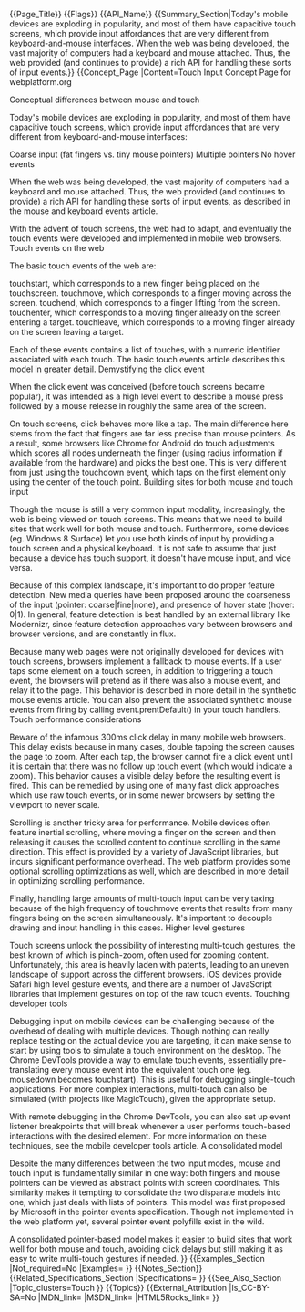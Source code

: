{{Page_Title}}
{{Flags}}
{{API_Name}}
{{Summary_Section|Today's mobile devices are exploding in popularity, and most of them have capacitive touch screens, which provide input affordances that are very different from keyboard-and-mouse interfaces.  When the web was being developed, the vast majority of computers had a keyboard and mouse attached. Thus, the web provided (and continues to provide) a rich API for handling these sorts of input events.}}
{{Concept_Page
|Content=Touch Input Concept Page for webplatform.org

Conceptual differences between mouse and touch

Today's mobile devices are exploding in popularity, and most of them have capacitive touch screens, which provide input affordances that are very different from keyboard-and-mouse interfaces:

Coarse input (fat fingers vs. tiny mouse pointers)
Multiple pointers
No hover events

When the web was being developed, the vast majority of computers had a keyboard and mouse attached. Thus, the web provided (and continues to provide) a rich API for handling these sorts of input events, as described in the mouse and keyboard events article.

With the advent of touch screens, the web had to adapt, and eventually the touch events were developed and implemented in mobile web browsers. 
Touch events on the web

The basic touch events of the web are:

touchstart, which corresponds to a new finger being placed on the touchscreen.
touchmove, which corresponds to a finger moving across the screen.
touchend, which corresponds to a finger lifting from the screen.
touchenter, which corresponds to a moving finger already on the screen entering a target.
touchleave, which corresponds to a moving finger already on the screen leaving a target.

Each of these events contains a list of touches, with a numeric identifier associated with each touch. The basic touch events article describes this model in greater detail.
Demystifying the click event

When the click event was conceived (before touch screens became popular), it was intended as a high level event to describe a mouse press followed by a mouse release in roughly the same area of the screen.

On touch screens, click behaves more like a tap. The main difference here stems from the fact that fingers are far less precise than mouse pointers. As a result, some browsers like Chrome for Android do touch adjustments which scores all nodes underneath the finger (using radius information if available from the hardware) and picks the best one. This is very different from just using the touchdown event, which taps on the first element only using the center of the touch point. 
Building sites for both mouse and touch input

Though the mouse is still a very common input modality, increasingly, the web is being viewed on touch screens. This means that we need to build sites that work well for both mouse and touch. Furthermore, some devices (eg. Windows 8 Surface) let you use both kinds of input by providing a touch screen and a physical keyboard. It is not safe to assume that just because a device has touch support, it doesn't have mouse input, and vice versa. 

Because of this complex landscape, it's important to do proper feature detection. New media queries have been proposed around the coarseness of the input (pointer: coarse|fine|none), and presence of hover state (hover: 0|1). In general, feature detection is best handled by an external library like Modernizr, since feature detection approaches vary between browsers and browser versions, and are constantly in flux.

Because many web pages were not originally developed for devices with touch screens, browsers implement a fallback to mouse events. If a user taps some element on a touch screen, in addition to triggering a touch event, the browsers will pretend as if there was also a mouse event, and relay it to the page. This behavior is described in more detail in the synthetic mouse events article. You can also prevent the associated synthetic mouse events from firing by calling event.prentDefault() in your touch handlers.
Touch performance considerations

Beware of the infamous 300ms click delay in many mobile web browsers. This delay exists because in many cases, double tapping the screen causes the page to zoom. After each tap, the browser cannot fire a click event until it is certain that there was no follow up touch event (which would indicate a zoom). This behavior causes a visible delay before the resulting event is fired. This can be remedied by using one of many fast click approaches which use raw touch events, or in some newer browsers by setting the viewport to never scale.

Scrolling is another tricky area for performance. Mobile devices often feature inertial scrolling, where moving a finger on the screen and then releasing it causes the scrolled content to continue scrolling in the same direction. This effect is provided by a variety of JavaScript libraries, but incurs significant performance overhead. The web platform provides some optional scrolling optimizations as well, which are described in more detail in optimizing scrolling performance.

Finally, handling large amounts of multi-touch input can be very taxing because of the high frequency of touchmove events that results from many fingers being on the screen simultaneously. It's important to decouple drawing and input handling in this cases.
Higher level gestures

Touch screens unlock the possibility of interesting multi-touch gestures, the best known of which is pinch-zoom, often used for zooming content. Unfortunately, this area is heavily laden with patents, leading to an uneven landscape of support across the different browsers. iOS devices provide Safari high level gesture events, and there are a number of JavaScript libraries that implement gestures on top of the raw touch events.
Touching developer tools

Debugging input on mobile devices can be challenging because of the overhead of dealing with multiple devices. Though nothing can really replace testing on the actual device you are targeting, it can make sense to start by using tools to simulate a touch environment on the desktop. The Chrome DevTools provide a way to emulate touch events, essentially pre-translating every mouse event into the equivalent touch one (eg. mousedown becomes touchstart). This is useful for debugging single-touch applications. For more complex interactions, multi-touch can also be simulated (with projects like MagicTouch), given the appropriate setup.

With remote debugging in the Chrome DevTools, you can also set up event listener breakpoints that will break whenever a user performs touch-based interactions with the desired element. For more information on these techniques, see the mobile developer tools article.
A consolidated model

Despite the many differences between the two input modes, mouse and touch input is fundamentally similar in one way: both fingers and mouse pointers can be viewed as abstract points with screen coordinates. This similarity makes it tempting to consolidate the two disparate models into one, which just deals with lists of pointers. This model was first proposed by Microsoft in the pointer events specification. Though not implemented in the web platform yet, several pointer event polyfills exist in the wild.

A consolidated pointer-based model makes it easier to build sites that work well for both mouse and touch, avoiding click delays but still making it as easy to write multi-touch gestures if needed.
}}
{{Examples_Section
|Not_required=No
|Examples=
}}
{{Notes_Section}}
{{Related_Specifications_Section
|Specifications=
}}
{{See_Also_Section
|Topic_clusters=Touch
}}
{{Topics}}
{{External_Attribution
|Is_CC-BY-SA=No
|MDN_link=
|MSDN_link=
|HTML5Rocks_link=
}}